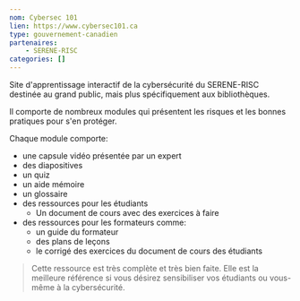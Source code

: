```yaml
---
nom: Cybersec 101
lien: https://www.cybersec101.ca
type: gouvernement-canadien
partenaires:
    - SERENE-RISC
categories: []
---
```

Site d'apprentissage interactif de la cybersécurité du SERENE-RISC destinée au grand public, mais plus spécifiquement aux bibliothèques.  

Il comporte de nombreux modules qui présentent les risques et les bonnes pratiques pour s'en protéger.  

Chaque module comporte: 
* une capsule vidéo présentée par un expert
* des diapositives
* un quiz
* un aide mémoire
* un glossaire
* des ressources pour les étudiants
    * Un document de cours avec des exercices à faire
* des ressources pour les formateurs comme: 
    * un guide du formateur
    * des plans de leçons
    * le corrigé des exercices du document de cours des étudiants

> Cette ressource est très complète et très bien faite. Elle est la meilleure référence si vous désirez sensibiliser vos étudiants ou vous-même à la cybersécurité.